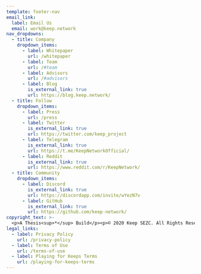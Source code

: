 ```yaml
---
template: footer-nav
email_link:
  label: Email Us
  email: work@keep.network
nav_dropdowns:
  - title: Company
    dropdown_items:
      - label: Whitepaper
        url: /whitepaper
      - label: Team
        url: /#team
      - label: Advisors
        url: /#advisors
      - label: Blog
        is_external_link: true
        url: https://blog.keep.network/
  - title: Follow
    dropdown_items:
      - label: Press
        url: /press
      - label: Twitter
        is_external_link: true
        url: https://twitter.com/keep_project
      - label: Telegram
        is_external_link: true
        url: https://t.me/KeepNetworkOfficial/
      - label: Reddit
        is_external_link: true
        url: https://www.reddit.com/r/KeepNetwork/
  - title: Community
    dropdown_items:
      - label: Discord
        is_external_link: true
        url: https://discordapp.com/invite/wYezN7v
      - label: GitHub
        is_external_link: true
        url: https://github.com/keep-network/
copyright_text: >-
  <p>A Thesis<sup>*</sup> Build</p><p>© 2020 Keep SEZC. All Rights Reserved.</p>
legal_links:
  - label: Privacy Policy
    url: /privacy-policy
  - label: Terms of Use
    url: /terms-of-use
  - label: Playing for Keeps Terms
    url: /playing-for-keeps-terms
---
```

